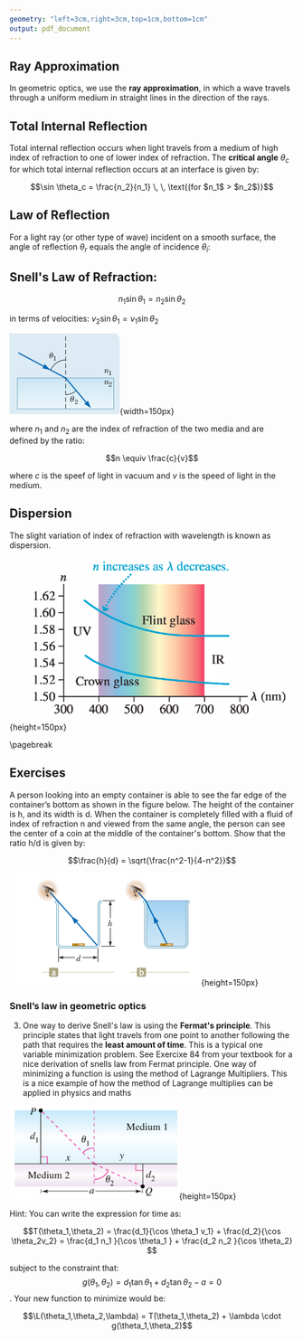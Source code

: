 ```yaml
---
geometry: "left=3cm,right=3cm,top=1cm,bottom=1cm"
output: pdf_document
---
```


## Ray Approximation

In geometric optics, we use the **ray approximation**, in which a wave travels through a uniform medium in straight lines in the direction of the rays.


## Total Internal Reflection

Total internal reflection occurs when light travels from a medium of high index of refraction to one of lower index of refraction. The **critical angle** $\theta_c$ for which total internal reflection occurs at an interface is given by:

$$\sin \theta_c = \frac{n_2}{n_1} \, \, \text{(for $n_1$ > $n_2$)}$$

## Law of Reflection

For a light ray (or other type of wave) incident on a smooth surface, the angle of reflection $\theta_r$ equals the angle of incidence $\theta_i$:

## Snell's Law of Refraction:

$$n_1 \sin \theta_1 = n_2 \sin \theta_2$$

in terms of velocities: $v_2 \sin \theta_1 = v_1 \sin \theta_2$

![](refrarefra.png){width=150px}

where $n_1$ and $n_2$ are the index of refraction of the two media and are defined by the ratio:

$$n \equiv \frac{c}{v}$$

where $c$ is the speef of light in vacuum and $v$ is the speed of light in the medium. 

## Dispersion
The slight variation of index of refraction with wavelength is known as dispersion.

![](dispersionk.png){height=150px}


\pagebreak


## Exercises
<!--
1) The figure shows a light ray incident on a series of slabs having different refractive indices, where $n_1$ , $n_2$ , $n_3$ , $n_4$. Notice that the path of the ray steadily bends toward the normal. If the variation in n were continuous, the path would form a smooth curve. Use this idea and a ray diagram to explain why you can see the Sun at sunset after it has fallen below the horizon.

![](3530.png){height=100px}-->



A person looking into an empty container is able to see the far edge of the container’s bottom as shown in the figure below. The height of the container is h, and its width is d. When the container is completely filled with a fluid of index of refraction n and viewed from the same angle, the person can see the center of a coin at the middle of the container's bottom. Show that the ratio h/d is given by: 

$$\frac{h}{d} = \sqrt{\frac{n^2-1}{4-n^2}}$$

![](fis.png){height=150px}

### Snell’s law in geometric optics

3) One way to derive Snell's law is using the **Fermat's principle**. This principle states that light travels from one point to another following the path that requires the **least amount of time**. This is a typical one variable minimization problem.  See Exercixe 84 from your textbook for a nice derivation of snells law from Fermat principle. One way of minimizing a function is using the method of Lagrange Multipliers. This is a nice example of how the method of Lagrange multiplies can be applied in physics and maths

![](lan.png){height=150px}

Hint: You can write the expression for time as: 


$$T(\theta_1,\theta_2) = \frac{d_1}{\cos \theta_1 v_1} + \frac{d_2}{\cos \theta_2v_2} = \frac{d_1 n_1 }{\cos \theta_1 } + \frac{d_2 n_2 }{\cos \theta_2}   $$


subject to the constraint that: $$ g(\theta_1,\theta_2) = d_1 \tan \theta_1 + d_2 \tan \theta_2 - a = 0 $$. Your new function to minimize would be: 

$$\L(\theta_1,\theta_2,\lambda) = T(\theta_1,\theta_2) + \lambda \cdot g(\theta_1,\theta_2)$$

